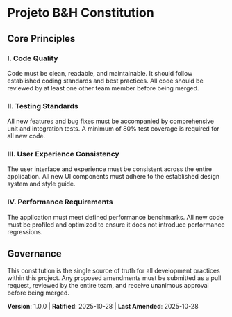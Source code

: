 <!--
Sync Impact Report:
- Version change: 0.0.0 → 1.0.0
- List of modified principles: None (initial creation)
- Added sections: Core Principles, Governance
- Removed sections: None
- Templates requiring updates:
  - ✅ .specify/templates/plan-template.md
  - ✅ .specify/templates/spec-template.md
  - ✅ .specify/templates/tasks-template.md
- Follow-up TODOs: None
-->
# Projeto B&H Constitution

## Core Principles

### I. Code Quality
Code must be clean, readable, and maintainable. It should follow established coding standards and best practices. All code should be reviewed by at least one other team member before being merged.

### II. Testing Standards
All new features and bug fixes must be accompanied by comprehensive unit and integration tests. A minimum of 80% test coverage is required for all new code.

### III. User Experience Consistency
The user interface and experience must be consistent across the entire application. All new UI components must adhere to the established design system and style guide.

### IV. Performance Requirements
The application must meet defined performance benchmarks. All new code must be profiled and optimized to ensure it does not introduce performance regressions.

## Governance

This constitution is the single source of truth for all development practices within this project. Any proposed amendments must be submitted as a pull request, reviewed by the entire team, and receive unanimous approval before being merged.

**Version**: 1.0.0 | **Ratified**: 2025-10-28 | **Last Amended**: 2025-10-28